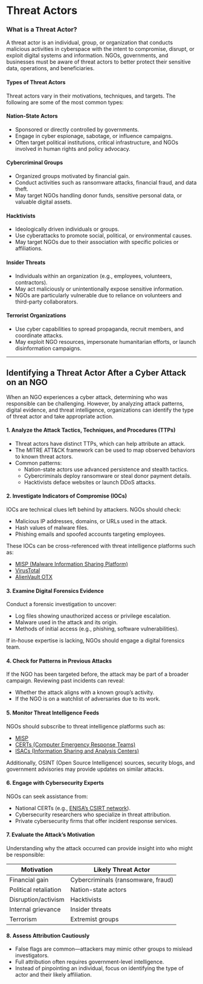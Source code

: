 # Threat Actors

### What is a Threat Actor?

A threat actor is an individual, group, or organization that conducts malicious activities in cyberspace with the intent to compromise, disrupt, or exploit digital systems and information. NGOs, governments, and businesses must be aware of threat actors to better protect their sensitive data, operations, and beneficiaries.

#### Types of Threat Actors

Threat actors vary in their motivations, techniques, and targets. The following are some of the most common types:

#### Nation-State Actors
- Sponsored or directly controlled by governments.
- Engage in cyber espionage, sabotage, or influence campaigns.
- Often target political institutions, critical infrastructure, and NGOs involved in human rights and policy advocacy.

#### Cybercriminal Groups
- Organized groups motivated by financial gain.
- Conduct activities such as ransomware attacks, financial fraud, and data theft.
- May target NGOs handling donor funds, sensitive personal data, or valuable digital assets.

#### Hacktivists
- Ideologically driven individuals or groups.
- Use cyberattacks to promote social, political, or environmental causes.
- May target NGOs due to their association with specific policies or affiliations.

#### Insider Threats
- Individuals within an organization (e.g., employees, volunteers, contractors).
- May act maliciously or unintentionally expose sensitive information.
- NGOs are particularly vulnerable due to reliance on volunteers and third-party collaborators.

#### Terrorist Organizations
- Use cyber capabilities to spread propaganda, recruit members, and coordinate attacks.
- May exploit NGO resources, impersonate humanitarian efforts, or launch disinformation campaigns.

---

## Identifying a Threat Actor After a Cyber Attack on an NGO

When an NGO experiences a cyber attack, determining who was responsible can be challenging. However, by analyzing attack patterns, digital evidence, and threat intelligence, organizations can identify the type of threat actor and take appropriate action.

#### 1. Analyze the Attack Tactics, Techniques, and Procedures (TTPs)
- Threat actors have distinct TTPs, which can help attribute an attack.
- The MITRE ATT&CK framework can be used to map observed behaviors to known threat actors.
- Common patterns:
  - Nation-state actors use advanced persistence and stealth tactics.
  - Cybercriminals deploy ransomware or steal donor payment details.
  - Hacktivists deface websites or launch DDoS attacks.

#### 2. Investigate Indicators of Compromise (IOCs)
IOCs are technical clues left behind by attackers. NGOs should check:
- Malicious IP addresses, domains, or URLs used in the attack.
- Hash values of malware files.
- Phishing emails and spoofed accounts targeting employees.

These IOCs can be cross-referenced with threat intelligence platforms such as:
- [MISP (Malware Information Sharing Platform)](https://www.misp-project.org/)
- [VirusTotal](https://www.virustotal.com/)
- [AlienVault OTX](https://otx.alienvault.com/)

#### 3. Examine Digital Forensics Evidence
Conduct a forensic investigation to uncover:
- Log files showing unauthorized access or privilege escalation.
- Malware used in the attack and its origin.
- Methods of initial access (e.g., phishing, software vulnerabilities).

If in-house expertise is lacking, NGOs should engage a digital forensics team.

#### 4. Check for Patterns in Previous Attacks
If the NGO has been targeted before, the attack may be part of a broader campaign. Reviewing past incidents can reveal:
- Whether the attack aligns with a known group’s activity.
- If the NGO is on a watchlist of adversaries due to its work.

#### 5. Monitor Threat Intelligence Feeds
NGOs should subscribe to threat intelligence platforms such as:
- [MISP](https://www.misp-project.org/)
- [CERTs (Computer Emergency Response Teams)](https://www.first.org/members/)
- [ISACs (Information Sharing and Analysis Centers)](https://www.nationalisacs.org/)

Additionally, OSINT (Open Source Intelligence) sources, security blogs, and government advisories may provide updates on similar attacks.

#### 6. Engage with Cybersecurity Experts
NGOs can seek assistance from:
- National CERTs (e.g., [ENISA’s CSIRT network](https://www.enisa.europa.eu/topics/csirts-in-europe)).
- Cybersecurity researchers who specialize in threat attribution.
- Private cybersecurity firms that offer incident response services.

#### 7. Evaluate the Attack’s Motivation
Understanding why the attack occurred can provide insight into who might be responsible:

| Motivation         | Likely Threat Actor       |
|------------------------|-----------------------------|
| Financial gain        | Cybercriminals (ransomware, fraud) |
| Political retaliation | Nation-state actors |
| Disruption/activism   | Hacktivists |
| Internal grievance    | Insider threats |
| Terrorism            | Extremist groups |

#### 8. Assess Attribution Cautiously
- False flags are common—attackers may mimic other groups to mislead investigators.
- Full attribution often requires government-level intelligence.
- Instead of pinpointing an individual, focus on identifying the type of actor and their likely affiliation.
